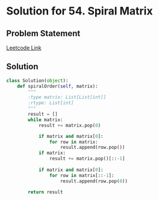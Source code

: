 # Solution for 54. Spiral Matrix

## Problem Statement

[Leetcode Link](https://leetcode.com/problems/spiral-matrix/)

## Solution

```python
class Solution(object):
    def spiralOrder(self, matrix):
        """
        :type matrix: List[List[int]]
        :rtype: List[int]
        """
        result = []
        while matrix:
            result += matrix.pop(0)

            if matrix and matrix[0]:
                for row in matrix:
                    result.append(row.pop())
            if matrix:
                result += matrix.pop()[::-1]
           
            if matrix and matrix[0]:
                for row in matrix[::-1]:
                    result.append(row.pop(0))

        return result